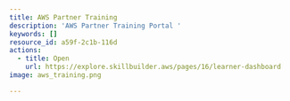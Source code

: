 ```yaml
---
title: AWS Partner Training
description: 'AWS Partner Training Portal '
keywords: []
resource_id: a59f-2c1b-116d
actions:
  - title: Open
    url: https://explore.skillbuilder.aws/pages/16/learner-dashboard
image: aws_training.png

---
```








